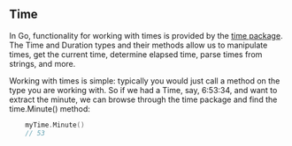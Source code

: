 ## Time

In Go, functionality for working with times is provided by the [time package][time_pkg]. The Time and Duration types and their methods allow us to manipulate times, get the current time, determine elapsed time, parse times from strings, and more.

Working with times is simple: typically you would just call a method on the type you are working with. So if we had a Time, say, 6:53:34, and want to extract the minute, we can browse through the time package and find the time.Minute() method:

```go
    myTime.Minute()
    // 53
```

[time_pkg]: https://golang.org/pkg/time/#pkg-index
